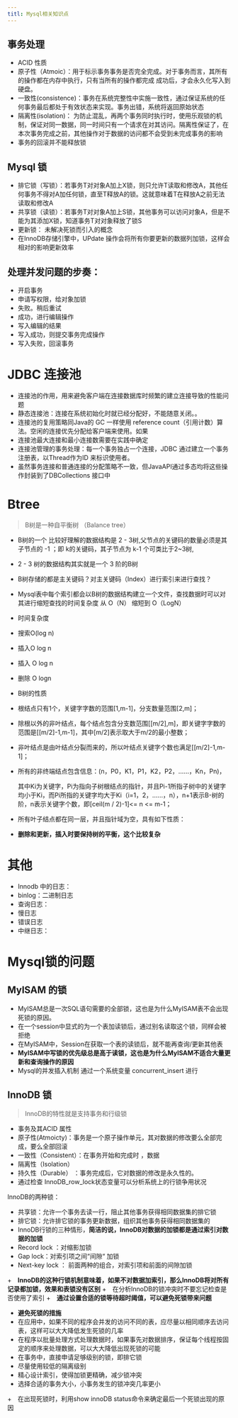 ```yaml
---
titl: Mysql相关知识点
---
```

## 事务处理

+ ACID 性质
 + 原子性（Atmoic）：用于标示事务事务是否完全完成。对于事务而言，其所有的操作都在内存中执行，只有当所有的操作都完成 成功后，才会永久化写入到硬盘。
 + 一致性(consistence)：事务在系统完整性中实施一致性，通过保证系统的任何事务最后都处于有效状态来实现。事务出错，系统将返回原始状态
 + 隔离性(isolation)： 为防止混乱，再两个事务同时执行时，使用乐观锁的机制，保证对同一数据，同一时间只有一个请求在对其访问。隔离性保证了，在本次事务完成之前，其他操作对于数据的访问都不会受到未完成事务的影响
 + 事务的回滚并不能释放锁
## Mysql 锁

+ 排它锁（写锁）：若事务T对对象A加上X锁，则只允许T读取和修改A，其他任何事务不得对A加任何锁，直至T释放A的锁。这就意味着T在释放A之前无法读取和修改A
+ 共享锁（读锁）：若事务T对对象A加上S锁，其他事务可以访问对象A，但是不能为其添加X锁，知道事务T对对象释放了锁S	
+ 更新锁： 未解决死锁而引入的概念
+ 在InnoDB存储引擎中，UPdate 操作会将所有你要更新的数据列加锁，这样会相对的影响更新效率

## 处理并发问题的步奏：

+ 开启事务
+ 申请写权限，给对象加锁
 + 失败。稍后重试
+ 成功，进行编辑操作
+ 写入编辑的结果
+ 写入成功，则提交事务完成操作
+ 写入失败，回滚事务


# JDBC 连接池

+ 连接池的作用，用来避免客户端在连接数据库时频繁的建立连接导致的性能问题
+ 静态连接池：连接在系统初始化时就已经分配好，不能随意关闭。。
+ 连接池的复用策略同Java的 GC 一样使用 reference count（引用计数）算法。空闲的连接优先分配给客户端来使用。如果
+ 连接池最大连接和最小连接数需要在实践中确定
+ 连接池管理的事务处理：每一个事务独占一个连接，JDBC 通过建立一个事务注册表，以Thread作为ID 来标识使用者。
+ 虽然事务连接和普通连接的分配策略不一致，但JavaAPI通过多态均将这些操作封装到了DBCollections 接口中

# Btree
> B树是一种自平衡树 （Balance tree）


+ B树的一个 比较好理解的数据结构是 2 - 3树,父节点的关键码的数量必须是其子节点的 -1 ；即 k的关键码，其子节点为 k-1 个可类比于2~3树,
+ 2 - 3 树的数据结构其实就是一个 3 阶的B树
+ B树存储的都是主关键码？对主关键码（Index）进行索引来进行查找？
+ Mysql表中每个索引都会以B树的数据结构建立一个文件，查找数据时可以对其进行缩短查找的时间复杂度 从 O（N） 缩短到 O（LogN）
+ 时间复杂度
 + 搜索O(log n) 
 + 插入O log n 
 + 插入 O log n 
 + 删除 O logn
+ B树的性质
 + 根结点只有1个，关键字字数的范围[1,m-1]，分支数量范围[2,m]；
 + 除根以外的非叶结点，每个结点包含分支数范围[[m/2],m]，即关键字字数的范围是[[m/2]-1,m-1]，其中[m/2]表示取大于m/2的最小整数；
 + 非叶结点是由叶结点分裂而来的，所以叶结点关键字个数也满足[[m/2]-1,m-1]；
 + 所有的非终端结点包含信息：(n，P0，K1，P1，K2，P2，……，Kn，Pn)，

     其中Ki为关键字，Pi为指向子树根结点的指针，并且Pi-1所指子树中的关键字均小于Ki，而Pi所指的关键字均大于Ki（i=1，2，……，n），n+1表示B-树的阶，n表示关键字个数，即[ceil(m / 2)-1]<= n <= m-1；

 + 所有叶子结点都在同一层，并且指针域为空，具有如下性质：
+ **删除和更新，插入时要保持树的平衡，这个比较复杂**

# 其他

+ Innodb 中的日志： 
 + binlog：二进制日志
 + 查询日志：
 + 慢日志
 + 错误日志
 + 中继日志：

# Mysql锁的问题

## MyISAM 的锁 
+ MyISAM总是一次SQL语句需要的全部锁，这也是为什么MyISAM表不会出现死锁的原因。
+ 在一个session中显式的为一个表加读锁后，通过别名读取这个锁，同样会被拒绝
+ 在MyISAM中，Session在获取一个表的读锁后，就不能再查询/更新其他表
+ **MyISAM中写锁的优先级总是高于读锁，这也是为什么MyISAM不适合大量更新和查询操作的原因**
+ Mysql的并发插入机制 通过一个系统变量 concurrent_insert 进行

## InnoDB 锁

> InnoDB的特性就是支持事务和行级锁

+ 事务及其ACID 属性
 + 原子性(Atmoicty)：事务是一个原子操作单元，其对数据的修改要么全部完成，要么全部回滚
 + 一致性（Consistent）：在事务开始和完成时 ，数据
 + 隔离性（Isolation）
 + 持久性（Durable） ：事务完成后，它对数据的修改是永久性的。
+ 通过检查 InnoDB_row_lock状态变量可以分析系统上的行锁争用状况

InnoDB的两种锁：
+ 共享锁：允许一个事务去读一行，阻止其他事务获得相同数据集的排它锁
+ 排它锁：允许排它锁的事务更新数据，组织其他事务获得相同数据集的
+ InnoDB行锁的三种情形，**简洁的说，InnoDB对数据的加锁都是通过索引对数据的加锁**
 + Record lock ：对缩影加锁
 + Gap lock：对索引项之间“间隙“ 加锁
 + Next-key lock ： 前面两种的组合，对索引项和前面的间隙加锁
 
+　**InnoDB的这种行锁机制意味着，如果不对数据加索引，那么InnoDB将对所有记录都加锁，效果和表锁没有区别**
+　在分析InnoDB的锁冲突时不要忘记检查是否使用了索引
+　**通过设置合适的锁等待超时阈值，可以避免死锁带来问题**
+ **避免死锁的措施**
 + 在应用中，如果不同的程序会并发的访问不同的表，应尽量以相同顺序去访问表，这样可以大大降低发生死锁的几率
 + 在程序以批量处理方式处理数据时，如果事先对数据排序，保证每个线程按固定的顺序来处理数据，可以大大降低出现死锁的可能
 + 在事务中，直接申请足够级别的锁，即排它锁
 + 尽量使用较低的隔离级别
 + 精心设计索引，使得加锁更精确，减少锁冲突
 + 选择合适的事务大小，小事务发生的锁冲突几率更小
 
+　在出现死锁时，利用show innoDB status命令来确定最后一个死锁出现的原因